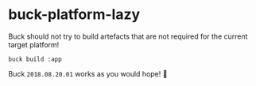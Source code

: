 # buck-platform-lazy

Buck should not try to build artefacts that are not required for the current target platform! 

```bash=
buck build :app
```

Buck `2018.08.20.01` works as you would hope! 🎉
